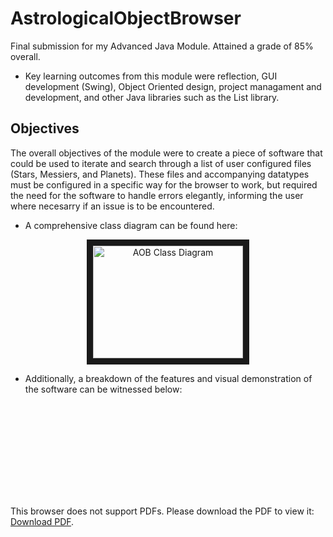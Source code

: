 # AstrologicalObjectBrowser
Final submission for my Advanced Java Module. Attained a grade of 85% overall.

- Key learning outcomes from this module were reflection, GUI development (Swing), Object Oriented design, project managament and development, and other Java libraries such as the List library.

## Objectives
The overall objectives of the module were to create a piece of software that could be used to iterate and search through a list of user configured files (Stars, Messiers, and Planets). These files and accompanying datatypes must be configured in a specific way for the browser to work, but required the need for the software to handle errors elegantly, informing the user where necesarry if an issue is to be encountered. 

- A comprehensive class diagram can be found here: 

<p align="center"><img src="https://i.imgur.com/2YFzg88.png" 
alt="AOB Class Diagram" width="240" height="180" border="10"/></p>

- Additionally, a breakdown of the features and visual demonstration of the software can be witnessed below:

<object data="https://nickyedge-cv.s3-eu-west-1.amazonaws.com/DisplayOfSoftware.pdf" width="700px" height="700px">
    <embed src="https://nickyedge-cv.s3-eu-west-1.amazonaws.com/DisplayOfSoftware.pdf">
        <p>This browser does not support PDFs. Please download the PDF to view it: <a href="https://nickyedge-cv.s3-eu-west-1.amazonaws.com/DisplayOfSoftware.pdf">Download PDF</a>.</p>
    </embed>
</object>
